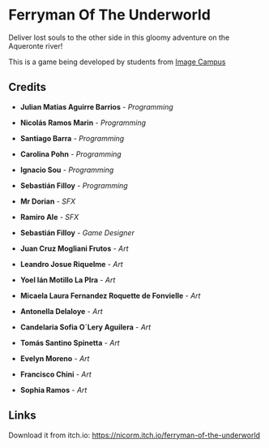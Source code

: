 # Ferryman Of The Underworld

Deliver lost souls to the other side in this gloomy adventure on the Aqueronte river! 

This is a game being developed by students from <a href="https://www.imagecampus.edu.ar/">Image Campus</a>


## Credits
- **Julian Matias Aguirre Barrios** - *Programming*
- **Nicolás Ramos Marin** - *Programming*
- **Santiago Barra** - *Programming*
- **Carolina Pohn** - *Programming*
- **Ignacio Sou** - *Programming*
- **Sebastián Filloy** - *Programming*

- **Mr Dorian** - *SFX*
- **Ramiro Ale** - *SFX*

- **Sebastián Filloy** - *Game Designer*

- **Juan Cruz Mogliani Frutos** - *Art*
- **Leandro Josue Riquelme** - *Art*
- **Yoel Ián Motillo La PIra** - *Art*
- **Micaela Laura Fernandez Roquette de Fonvielle** - *Art*
- **Antonella Delaloye** - *Art*
- **Candelaria Sofia O´Lery Aguilera** - *Art*
- **Tomás Santino Spinetta** - *Art*
- **Evelyn Moreno** - *Art*
- **Francisco Chini** - *Art*
- **Sophia Ramos** - *Art*



## Links

Download it from itch.io: https://nicorm.itch.io/ferryman-of-the-underworld
